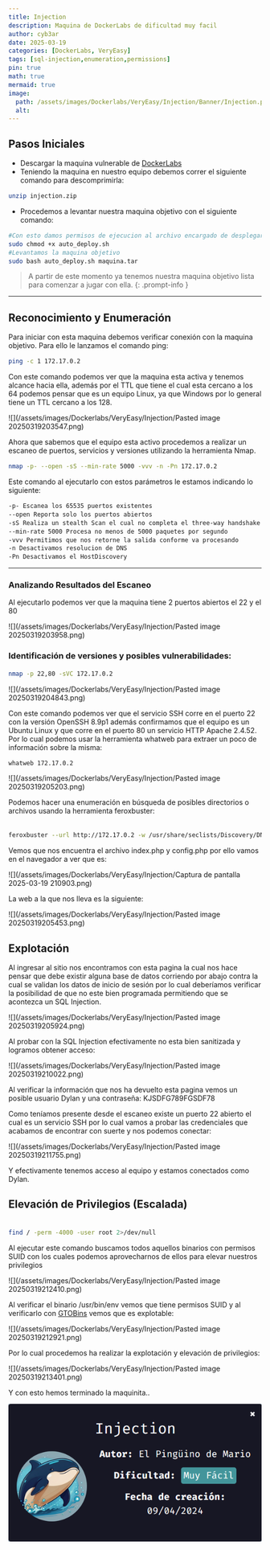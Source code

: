 ```yaml
---
title: Injection
description: Maquina de DockerLabs de dificultad muy facil
author: cyb3ar
date: 2025-03-19
categories: [DockerLabs, VeryEasy]
tags: [sql-injection,enumeration,permissions]
pin: true
math: true
mermaid: true
image:
  path: /assets/images/Dockerlabs/VeryEasy/Injection/Banner/Injection.png
  alt: 
---
```


## Pasos Iniciales

- Descargar la maquina vulnerable de [DockerLabs](https://dockerlabs.es/)
- Teniendo la maquina en nuestro equipo debemos correr el siguiente comando para descomprimirla:

```bash
unzip injection.zip
```

- Procedemos a levantar nuestra maquina objetivo con el siguiente comando:

```bash
#Con esto damos permisos de ejecucion al archivo encargado de desplegarnos la maquina.
sudo chmod +x auto_deploy.sh
#Levantamos la maquina objetivo
sudo bash auto_deploy.sh maquina.tar
```

<!-- markdownlint-capture -->
<!-- markdownlint-disable -->

> A partir de este momento ya tenemos nuestra maquina objetivo lista para comenzar a jugar con ella.
{: .prompt-info }

<!-- markdownlint-restore -->

----------------------------------------------------------------------------

## Reconocimiento y Enumeración

Para iniciar con esta maquina debemos verificar conexión con la maquina objetivo. Para ello le lanzamos el comando ping:

```bash
ping -c 1 172.17.0.2
```

Con este comando podemos ver que la maquina esta activa y tenemos alcance hacia ella, además por el TTL que tiene el cual esta cercano a los 64 podemos pensar que es un equipo Linux, ya que Windows por lo general tiene un TTL cercano a los 128. 

![](/assets/images/Dockerlabs/VeryEasy/Injection/Pasted image 20250319203547.png)

Ahora que sabemos que el equipo esta activo procedemos a realizar un escaneo de puertos, servicios y versiones utilizando la herramienta Nmap.

```bash
nmap -p- --open -sS --min-rate 5000 -vvv -n -Pn 172.17.0.2
```

Este comando al ejecutarlo con estos parámetros le estamos indicando lo siguiente:

```bash
-p- Escanea los 65535 puertos existentes
--open Reporta solo los puertos abiertos
-sS Realiza un stealth Scan el cual no completa el three-way handshake (SYN / SYN-ACK / RST)
--min-rate 5000 Procesa no menos de 5000 paquetes por segundo
-vvv Permitimos que nos retorne la salida conforme va procesando
-n Desactivamos resolucion de DNS
-Pn Desactivamos el HostDiscovery
```

---------------------------------------------------------------------------------

### Analizando Resultados del Escaneo

Al ejecutarlo podemos ver que la maquina tiene 2 puertos abiertos el 22 y el 80

![](/assets/images/Dockerlabs/VeryEasy/Injection/Pasted image 20250319203958.png)

### Identificación de versiones y posibles vulnerabilidades:

```bash
nmap -p 22,80 -sVC 172.17.0.2
```

![](/assets/images/Dockerlabs/VeryEasy/Injection/Pasted image 20250319204843.png)

Con este comando podemos ver que el servicio SSH corre en el puerto 22 con la versión OpenSSH 8.9p1 además confirmamos que el equipo es un Ubuntu Linux y que corre en el puerto 80 un servicio HTTP Apache 2.4.52. Por lo cual podemos usar la herramienta whatweb para extraer un poco de información sobre la misma:

```bash
whatweb 172.17.0.2
```

![](/assets/images/Dockerlabs/VeryEasy/Injection/Pasted image 20250319205203.png)

Podemos hacer una enumeración en búsqueda de posibles directorios o archivos usando la herramienta feroxbuster:

```bash

feroxbuster --url http://172.17.0.2 -w /usr/share/seclists/Discovery/DNS/subdomains-top1million-110000.txt -t 200 -d 0 -x php,html,txt

```

Vemos que nos encuentra el archivo index.php y config.php por ello vamos en el navegador a ver que es:

![](/assets/images/Dockerlabs/VeryEasy/Injection/Captura de pantalla 2025-03-19 210903.png)

La web a la que nos lleva es la siguiente:

![](/assets/images/Dockerlabs/VeryEasy/Injection/Pasted image 20250319205453.png)

## Explotación 

Al ingresar al sitio nos encontramos con esta pagina la cual nos hace pensar que debe existir alguna base de datos corriendo por abajo contra la cual se validan los datos de inicio de sesión por lo cual deberíamos verificar la posibilidad de que no este bien programada permitiendo que se acontezca un SQL Injection.

![](/assets/images/Dockerlabs/VeryEasy/Injection/Pasted image 20250319205924.png)

Al probar con la SQL Injection efectivamente no esta bien sanitizada y logramos obtener acceso:

![](/assets/images/Dockerlabs/VeryEasy/Injection/Pasted image 20250319210022.png)

Al verificar la información que nos ha devuelto esta pagina vemos un posible usuario Dylan y una contraseña: KJSDFG789FGSDF78

Como teníamos presente desde el escaneo existe un puerto 22 abierto el cual es un servicio SSH por lo cual vamos a probar las credenciales que acabamos de encontrar con suerte y nos podemos conectar:

![](/assets/images/Dockerlabs/VeryEasy/Injection/Pasted image 20250319211755.png)

Y efectivamente tenemos acceso al equipo y estamos conectados como Dylan.

## Elevación de Privilegios (Escalada)

```bash

find / -perm -4000 -user root 2>/dev/null

```

Al ejecutar este comando buscamos todos aquellos binarios con permisos SUID con los cuales podemos aprovecharnos de ellos para elevar nuestros privilegios 

![](/assets/images/Dockerlabs/VeryEasy/Injection/Pasted image 20250319212410.png)

Al verificar el binario /usr/bin/env vemos que tiene permisos SUID y al verificarlo con [GTOBins](https://gtfobins.github.io/gtfobins/env/) vemos que es explotable:

![](/assets/images/Dockerlabs/VeryEasy/Injection/Pasted image 20250319212921.png)

Por lo cual procedemos ha realizar la explotación y elevación de privilegios:

![](/assets/images/Dockerlabs/VeryEasy/Injection/Pasted image 20250319213401.png)

Y con esto hemos terminado la maquinita..


![](_posts\DK_VE_Injection\Banner.png)